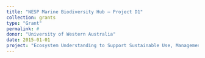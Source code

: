 ```yaml
---
title: "NESP Marine Biodiversity Hub – Project D1"
collection: grants
type: "Grant"
permalink: #
donor: "University of Western Australia"
date: 2015-01-01
project: "Ecosystem Understanding to Support Sustainable Use, Management and Monitoring of Marine Assets in the North and North-west regions"
---
```

